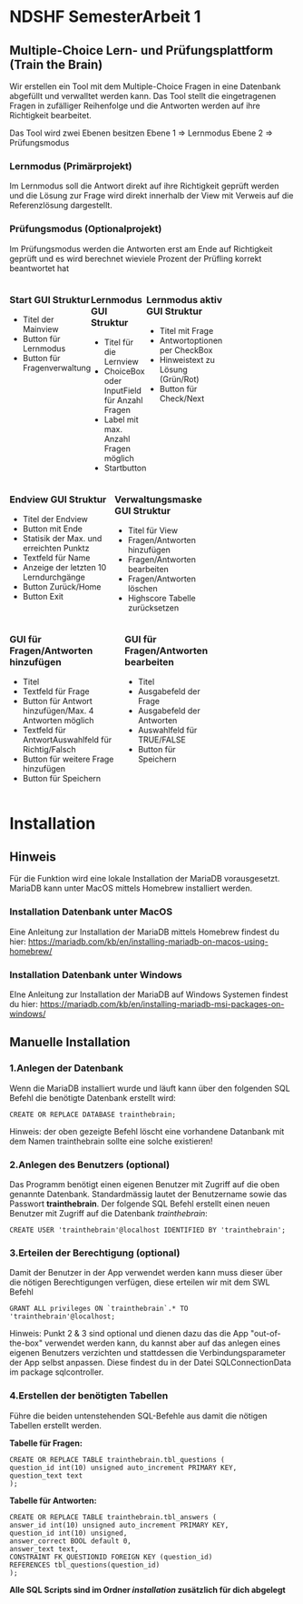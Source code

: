 # NDSHF SemesterArbeit 1
## Multiple-Choice Lern- und Prüfungsplattform (Train the Brain)
<p>Wir erstellen ein Tool mit dem Multiple-Choice Fragen in eine Datenbank abgefüllt und verwalltet werden kann.
Das Tool stellt die eingetragenen Fragen in zufälliger Reihenfolge und die Antworten werden auf ihre Richtigkeit
bearbeitet.</p>
<p>Das Tool wird zwei Ebenen besitzen Ebene 1 => Lernmodus Ebene 2 => Prüfungsmodus</p>

### Lernmodus (Primärprojekt)
<p>Im Lernmodus soll die Antwort direkt auf ihre Richtigkeit geprüft werden und die Lösung zur Frage wird direkt
innerhalb der View mit Verweis auf die Referenzlösung dargestellt.</p>

### Prüfungsmodus (Optionalprojekt)
<p>Im Prüfungsmodus werden die Antworten erst am Ende auf Richtigkeit geprüft und es wird berechnet wieviele Prozent
der Prüfling korrekt beantwortet hat</p>

<div style="width: 70%; display: flex;">
<div style="float: left">
<p>

### Start GUI Struktur
- Titel der Mainview
- Button für Lernmodus
- Button für Fragenverwaltung</p>
</div>
<div style="float: left">
<p>

### Lernmodus GUI Struktur
- Titel für die Lernview
- ChoiceBox oder InputField für Anzahl Fragen 
- Label mit max. Anzahl Fragen möglich 
- Startbutton</p>
</div>
<div style="float: left">
<p>

### Lernmodus aktiv GUI Struktur
- Titel mit Frage
- Antwortoptionen per CheckBox
- Hinweistext zu Lösung (Grün/Rot)
- Button für Check/Next</p>
</div>
</div>
<div style="width: 70%; display: flex;">
<div style="float: left">
<p>

### Endview GUI Struktur

- Titel der Endview
- Button mit Ende
- Statisik der Max. und erreichten Punktz
- Textfeld für Name
- Anzeige der letzten 10 Lerndurchgänge
- Button Zurück/Home
- Button Exit

</p>
</div>
<div style="float: left">
<p>

### Verwaltungsmaske GUI Struktur
- Titel für View
- Fragen/Antworten hinzufügen
- Fragen/Antworten bearbeiten
- Fragen/Antworten löschen
- Highscore Tabelle zurücksetzen
</p>
</div>
</div>
<div style="width: 70%; display: flex;">
<div style="float: left">
<p>

### GUI für Fragen/Antworten hinzufügen
- Titel
- Textfeld für Frage
- Button für Antwort hinzufügen/Max. 4 Antworten möglich
- Textfeld für AntwortAuswahlfeld für Richtig/Falsch
- Button für weitere Frage hinzufügen
- Button für Speichern
</p>
</div>
<div style="float: left">
<p>

### GUI für Fragen/Antworten bearbeiten
- Titel
- Ausgabefeld der Frage
- Ausgabefeld der Antworten
- Auswahlfeld für TRUE/FALSE
- Button für Speichern
</p>
</div>
</div>

# Installation
## Hinweis
Für die Funktion wird eine lokale Installation der MariaDB vorausgesetzt. MariaDB kann unter MacOS mittels Homebrew installiert werden.

### Installation Datenbank unter MacOS
Eine Anleitung zur Installation der MariaDB mittels Homebrew findest du hier:
https://mariadb.com/kb/en/installing-mariadb-on-macos-using-homebrew/

### Installation Datenbank unter Windows
EIne Anleitung zur Installation der MariaDB auf Windows Systemen findest du hier:
https://mariadb.com/kb/en/installing-mariadb-msi-packages-on-windows/

## Manuelle Installation
### 1.Anlegen der Datenbank
Wenn die MariaDB installiert wurde und läuft kann über den folgenden SQL Befehl die benötigte Datenbank erstellt wird:

`CREATE OR REPLACE DATABASE trainthebrain;`

Hinweis: der oben gezeigte Befehl löscht eine vorhandene Datanbank mit dem Namen trainthebrain sollte eine solche existieren!

### 2.Anlegen des Benutzers (optional)
Das Programm benötigt einen eigenen Benutzer mit Zugriff auf die oben genannte Datenbank. Standardmässig lautet der Benutzername sowie das Passwort **trainthebrain**.
Der folgende SQL Befehl erstellt einen neuen Benutzer mit Zugriff auf die Datenbank _trainthebrain_:

`CREATE USER 'trainthebrain'@localhost IDENTIFIED BY 'trainthebrain';`

### 3.Erteilen der Berechtigung (optional)
Damit der Benutzer in der App verwendet werden kann muss dieser über die nötigen Berechtigungen verfügen, diese erteilen wir mit dem SWL Befehl

``GRANT ALL privileges ON `trainthebrain`.* TO 'trainthebrain'@localhost;``

Hinweis: Punkt 2 & 3 sind optional und dienen dazu das die App "out-of-the-box" verwendet werden kann, du kannst aber auf das anlegen eines eigenen Benutzers verzichten und stattdessen die Verbindungsparameter der App selbst anpassen.
Diese findest du in der Datei SQLConnectionData im package sqlcontroller.

### 4.Erstellen der benötigten Tabellen
Führe die beiden untenstehenden SQL-Befehle aus damit die nötigen Tabellen erstellt werden.

__Tabelle für Fragen:__

````
CREATE OR REPLACE TABLE trainthebrain.tbl_questions (
question_id int(10) unsigned auto_increment PRIMARY KEY,
question_text text
);
````

__Tabelle für Antworten:__

````
CREATE OR REPLACE TABLE trainthebrain.tbl_answers (
answer_id int(10) unsigned auto_increment PRIMARY KEY,
question_id int(10) unsigned,
answer_correct BOOL default 0,
answer_text text,
CONSTRAINT FK_QUESTIONID FOREIGN KEY (question_id)
REFERENCES tbl_questions(question_id)
);
````

__Alle SQL Scripts sind im Ordner _installation_ zusätzlich für dich abgelegt__
